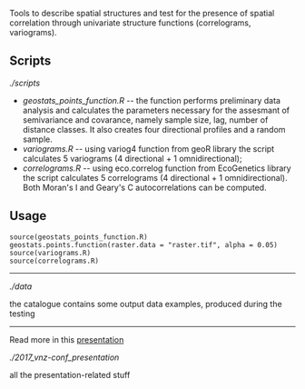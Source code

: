 Tools to describe spatial structures and test for the presence of spatial correlation through univariate structure functions (correlograms, variograms).

## Scripts

*./scripts*
* *geostats_points_function.R* -- the function performs preliminary data analysis and calculates the parameters necessary for the assesmant of semivariance and covarance, namely sample size, lag, number of distance classes. It also creates four directional profiles and a random sample.
* *variograms.R* -- using variog4 function from geoR library the script calculates 5 variograms (4 directional + 1 omnidirectional);
* *correlograms.R* -- using eco.correlog function from EcoGenetics library the script calculates 5 correlograms (4 directional + 1 omnidirectional). Both Moran's I and Geary's C autocorrelations can be computed.


## Usage

```
source(geostats_points_function.R)
geostats.points.function(raster.data = "raster.tif", alpha = 0.05)
source(variograms.R)
source(correlograms.R)
```

---

*./data*

the catalogue contains some output data examples, produced during the testing

---

Read more in this [presentation](https://www.slideshare.net/DariaSvidzinska/an-approach-to-the-rapid-univariate-analysis-of-spatial-pattern-of-landscape-gradients)

*./2017_vnz-conf_presentation*

all the presentation-related stuff


